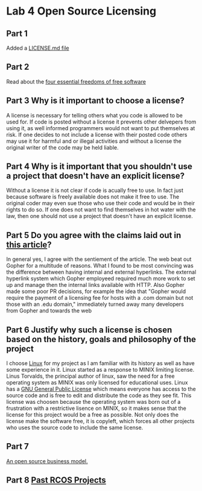 # Lab 4 Open Source Licensing

## Part 1
Added a [LICENSE.md file](https://github.com/JoeyHinckley34/oss-repo-template/blob/master/labs/lab-04/LICENSE)  <br />


## Part 2 <br />
Read about the [four essential freedoms of free software](http://www.gnu.org/philosophy/free-sw.html) <br />


## Part 3 Why is it important to choose a license?
A license is necessary for telling others what you code is allowed to be used for. If code is posted without a license it prevents other delvepers from using it, as well informed programmers would not want to put themselves at risk. If one decides to not include a license with their posted code others may use it for harmful and or illegal activities and without a license the original writer of the code may be held liable. <br />

## Part 4 Why is it important that you shouldn't use a project that doesn't have an explicit license?
Without a license it is not clear if code is acually free to use. In fact just because software is freely available does not make it free to use. The original coder may even sue those who use their code and would be in their rights to do so. If one does not want to find themselves in hot water with the law, then one should not use a project that doesn't have an explicit license. <br />

## Part 5 Do you agree with the claims laid out in [this article](https://ils.unc.edu/callee/gopherpaper.htm)? 
In general yes, I agree with the sentiement of the article. The web beat out Gopher for a multitude of reasons. What I found to be most convincing was the difference between having internal and external hyperlinks. The external hyperlink system which Gopher employeed required much more work to set up and manage then the internal links available with HTTP. Also Gopher made some poor PR decisions, for example the idea that "Gopher would require the payment of a licensing fee for hosts with a .com domain but not those with an .edu domain," immediately turned away many developers from Gopher and towards the web

## Part 6 Justify why such a license is chosen based on the history, goals and philosophy of the project
I choose [Linux](https://en.wikipedia.org/wiki/Linux) for my project as I am familiar with its history as well as have some experience in it. Linux started as a response to MINIX limiting license. Linus Torvalds, the principal author of linux, saw the need for a free operating system as MINIX was only licensed for educational uses. Linux has a [GNU General Public License](https://en.wikipedia.org/wiki/GNU_General_Public_License) which means everyone has access to the source code and is free to edit and distribute the code as they see fit. This license was choosen because the operating system was born out of a frustration with a restrictive lisence on MINIX, so it makes sense that the license for this project would be a free as possible. Not only does the license make the software free, it is copyleft, which forces all other projects who uses the source code to include the same license. 

## Part 7
[An open source business model.](https://github.com/JoeyHinckley34/lab4part7)

## Part 8 [Past RCOS Projects](https://observatory.rcos.io/projects/past)

